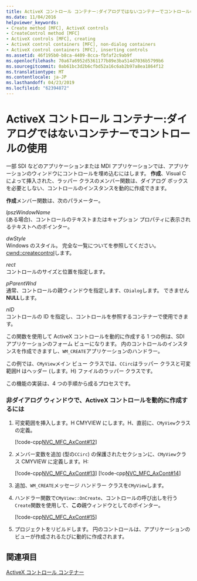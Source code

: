 ```yaml
---
title: ActiveX コントロール コンテナー:ダイアログではないコンテナーでコントロールの使用
ms.date: 11/04/2016
helpviewer_keywords:
- Create method [MFC], ActiveX controls
- CreateControl method [MFC]
- ActiveX controls [MFC], creating
- ActiveX control containers [MFC], non-dialog containers
- ActiveX control containers [MFC], inserting controls
ms.assetid: 46f195b0-b8ca-4409-8cca-fbfaf2c9ab9f
ms.openlocfilehash: 70a67a6952d5361177b89e3ba514d7036b5799b6
ms.sourcegitcommit: 0ab61bc3d2b6cfbd52a16c6ab2b97a8ea1864f12
ms.translationtype: MT
ms.contentlocale: ja-JP
ms.lasthandoff: 04/23/2019
ms.locfileid: "62394872"
---
```

# <a name="activex-control-containers-using-controls-in-a-non-dialog-container"></a>ActiveX コントロール コンテナー:ダイアログではないコンテナーでコントロールの使用

一部 SDI などのアプリケーションまたは MDI アプリケーションでは、アプリケーションのウィンドウにコントロールを埋め込むにはします。 **作成**、Visual C によって挿入された、ラッパー クラスのメンバー関数は、ダイアログ ボックスを必要としない、コントロールのインスタンスを動的に作成できます。

**作成**メンバー関数は、次のパラメーター。

*lpszWindowName*<br/>
(ある場合)、コントロールのテキストまたはキャプション プロパティに表示されるテキストへのポインター。

*dwStyle*<br/>
Windows のスタイル。 完全な一覧についてを参照してください。 [cwnd::createcontrol](../mfc/reference/cwnd-class.md#createcontrol)します。

*rect*<br/>
コントロールのサイズと位置を指定します。

*pParentWnd*<br/>
通常、コントロールの親ウィンドウを指定します、`CDialog`します。 できません**NULL**します。

*nID*<br/>
コントロールの ID を指定し、コントロールを参照するコンテナーで使用できます。

この関数を使用して ActiveX コントロールを動的に作成する 1 つの例は、SDI アプリケーションのフォーム ビューになります。 内のコントロールのインスタンスを作成できますし、`WM_CREATE`アプリケーションのハンドラー。

この例では、`CMyView`メイン ビュー クラスでは、`CCirc`はラッパー クラスと可変範囲H はヘッダー (します。H) ファイルのラッパー クラスです。

この機能の実装は、4 つの手順から成るプロセスです。

### <a name="to-dynamically-create-an-activex-control-in-a-non-dialog-window"></a>非ダイアログ ウィンドウで、ActiveX コントロールを動的に作成するには

1. 可変範囲を挿入します。H CMYVIEW にします。H、直前に、`CMyView`クラスの定義。

   [!code-cpp[NVC_MFC_AxCont#12](../mfc/codesnippet/cpp/activex-control-containers-using-controls-in-a-non-dialog-container_1.h)]

1. メンバー変数を追加 (型の`CCirc`) の保護されたセクションに、`CMyView`クラス CMYVIEW に定義します。H:

   [!code-cpp[NVC_MFC_AxCont#13](../mfc/codesnippet/cpp/activex-control-containers-using-controls-in-a-non-dialog-container_2.h)]
    [!code-cpp[NVC_MFC_AxCont#14](../mfc/codesnippet/cpp/activex-control-containers-using-controls-in-a-non-dialog-container_3.h)]

1. 追加、`WM_CREATE`メッセージ ハンドラー クラスを`CMyView`します。

1. ハンドラー関数で`CMyView::OnCreate`、コントロールの呼び出しを行う`Create`関数を使用して、**この**親ウィンドウとしてのポインター。

   [!code-cpp[NVC_MFC_AxCont#15](../mfc/codesnippet/cpp/activex-control-containers-using-controls-in-a-non-dialog-container_4.cpp)]

1. プロジェクトをリビルドします。 円のコントロールは、アプリケーションのビューが作成されるたびに動的に作成されます。

## <a name="see-also"></a>関連項目

[ActiveX コントロール コンテナー](../mfc/activex-control-containers.md)
